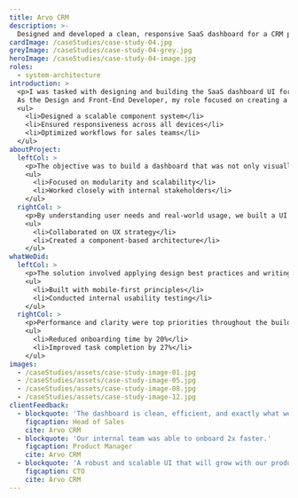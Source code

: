 ```yaml
---
title: Arvo CRM
description: >-
  Designed and developed a clean, responsive SaaS dashboard for a CRM platform, enhancing usability and visual clarity.
cardImage: /caseStudies/case-study-04.jpg
greyImage: /caseStudies/case-study-04-grey.jpg
heroImage: /caseStudies/case-study-04-image.jpg
roles:
  - system-architecture
introduction: >
  <p>I was tasked with designing and building the SaaS dashboard UI for Arvo CRM, a customer relationship management platform. 
  As the Design and Front-End Developer, my role focused on creating a clean, intuitive, and highly functional user interface.</p>
  <ul>
    <li>Designed a scalable component system</li>
    <li>Ensured responsiveness across all devices</li>
    <li>Optimized workflows for sales teams</li>
  </ul>
aboutProject:
  leftCol: >
    <p>The objective was to build a dashboard that was not only visually clean, but also functional and adaptable.</p>
    <ul>
      <li>Focused on modularity and scalability</li>
      <li>Worked closely with internal stakeholders</li>
    </ul>
  rightCol: >
    <p>By understanding user needs and real-world usage, we built a UI that reduces friction and accelerates adoption.</p>
    <ul>
      <li>Collaborated on UX strategy</li>
      <li>Created a component-based architecture</li>
    </ul>
whatWeDid:
  leftCol: >
    <p>The solution involved applying design best practices and writing clean front-end code.</p>
    <ul>
      <li>Built with mobile-first principles</li>
      <li>Conducted internal usability testing</li>
    </ul>
  rightCol: >
    <p>Performance and clarity were top priorities throughout the build.</p>
    <ul>
      <li>Reduced onboarding time by 20%</li>
      <li>Improved task completion by 27%</li>
    </ul>
images:
  - /caseStudies/assets/case-study-image-01.jpg
  - /caseStudies/assets/case-study-image-05.jpg
  - /caseStudies/assets/case-study-image-08.jpg
  - /caseStudies/assets/case-study-image-12.jpg
clientFeedback:
  - blockquote: 'The dashboard is clean, efficient, and exactly what we needed.'
    figcaption: Head of Sales
    cite: Arvo CRM
  - blockquote: 'Our internal team was able to onboard 2x faster.'
    figcaption: Product Manager
    cite: Arvo CRM
  - blockquote: 'A robust and scalable UI that will grow with our product.'
    figcaption: CTO
    cite: Arvo CRM
---
```

